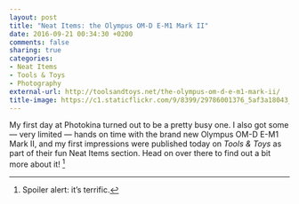 ```yaml
---
layout: post
title: "Neat Items: the Olympus OM-D E-M1 Mark II"
date: 2016-09-21 00:34:30 +0200
comments: false
sharing: true
categories: 
- Neat Items
- Tools & Toys
- Photography
external-url: http://toolsandtoys.net/the-olympus-om-d-e-m1-mark-ii/
title-image: https://c1.staticflickr.com/9/8399/29786001376_5af3a18043_o.jpg
---
```


My first day at Photokina turned out to be a pretty busy one. I also got some — very limited — hands on time with the brand new Olympus OM-D E-M1 Mark II, and my first impressions were published today on _Tools & Toys_ as part of their fun Neat Items section. Head on over there to find out a bit more about it! [^Em1]

[^Em1]: Spoiler alert: it’s terrific.

